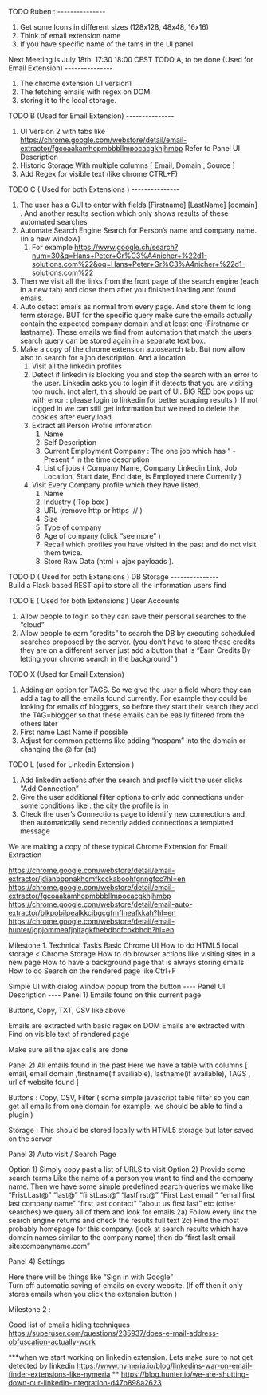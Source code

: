 TODO Ruben :
---------------<br/>
1. Get some Icons  in different sizes (128x128, 48x48, 16x16)
2. Think of email extension name
3. If you have specific name of the tams in the UI panel

Next Meeting is July 18th.  17:30 18:00 CEST 
TODO A, to be done   (Used for Email Extension)
---------------<br/>
1. The chrome extension UI  version1 
2. The fetching emails with regex on DOM
3. storing it to the local storage.


TODO B  (Used for Email Extension)
---------------<br/>
1. UI Version 2   with tabs like https://chrome.google.com/webstore/detail/email-extractor/fgcoaakamhopmbbbllmpocacgkhjhmbp    Refer to Panel UI Description
2. Historic Storage With multiple columns [ Email, Domain , Source ]  
3. Add Regex for visible text (like chrome CTRL+F)

TODO C  ( Used for both Extensions ) 
---------------<br/>
1. The user has a GUI  to enter with fields [Firstname] [LastName] [domain] . And another results section  which only shows results of these automated searches 
2. Automate Search Engine Search for Person’s name and company name.  (in a new window) 
    1. For example https://www.google.ch/search?num=30&q=Hans+Peter+Gr%C3%A4nicher+%22d1-solutions.com%22&oq=Hans+Peter+Gr%C3%A4nicher+%22d1-solutions.com%22
3. Then we visit all the links from the front page of the search engine  (each in a new tab)  and close them after you finished loading and found emails. 
4. Auto detect emails as normal from every page. And store them to long term storage.  BUT for the specific query make sure the emails actually contain the expected company domain and at least one  (Firstname or lastname).   These emails we find from automation that match the users search query can be stored again in a separate text box. 
5. Make a copy of the chrome extension autosearch tab.  But now allow also to search for a job description. And a location 
    1. Visit all the linkedin profiles 
    2. Detect if linkedin is blocking you and stop the search with an error to the user. Linkedin asks you to login if it detects that you are visiting too much. (not alert,  this should be part of UI.  BIG RED box pops up with error : please login to linkedin for better scraping results ).  If not logged in we can still get information but we need to delete the cookies after every load. 
    3. Extract all Person Profile information
        1. Name 
        2. Self Description
        3. Current Employment Company  : The one job which has “ - Present “   in the time description 
        4. List of jobs  { Company Name,  Company Linkedin Link, Job Location, Start date,  End date,  is Employed there Currently } 
    4. Visit Every Company profile which they have listed.  
        1. Name 
        2. Industry  ( Top box )
        3. URL   (remove http or https ://  ) 
        4. Size 
        5. Type of company   
        6. Age of company  (click “see more” ) 
        7. Recall which profiles you have visited in the past and do not visit them twice. 
        8. Store Raw Data (html + ajax payloads ). 

TODO D ( Used for both Extensions )  DB Storage 
---------------<br/>
Build a Flask based REST api to store all the information users find 

TODO E  ( Used for both Extensions ) User Accounts 
1. Allow people to login so they can save their personal searches to the “cloud” 
2. Allow people to earn “credits”  to search the DB by executing scheduled searches proposed by the server.   (you don’t have to store these credits they are on a different server just add a button that is “Earn Credits By letting your chrome search in the background” )

TODO X   (Used for Email Extension)
1. Adding an option for TAGS. So we give the user a field where they can add a tag to all the emails found currently.   For example they could be looking for emails of bloggers, so before they start their search they add the TAG=blogger  so that these emails can be easily filtered from the others later 
2. First name Last Name   if possible
3. Adjust for common patterns like adding “nospam” into the domain  or changing the @  for (at) 

TODO L (used for Linkedin Extension ) 

1. Add linkedin actions after the search and profile visit the user clicks “Add Connection”  
2. Give the user additional filter options to only add connections under some conditions like : the city the profile is in 
3. Check the user’s Connections page to identify new connections and then automatically send recently added connections a templated message 



We are making a copy of these typical Chrome Extension for Email Extraction 

https://chrome.google.com/webstore/detail/email-extractor/jdianbbpnakhcmfkcckaboohfgnngfcc?hl=en 
https://chrome.google.com/webstore/detail/email-extractor/fgcoaakamhopmbbbllmpocacgkhjhmbp  
https://chrome.google.com/webstore/detail/email-auto-extractor/blkpobilpealkkcibgcgfmflneafkkah?hl=en 
https://chrome.google.com/webstore/detail/email-hunter/igpjommeafjpifagkfhebdbofcokbhcb?hl=en 


Milestone 1. Technical Tasks 
Basic Chrome UI 
How to do HTML5 local storage < Chrome Storage 
How to do browser actions like visiting sites in a new page 
How to have a background page that is always storing emails 
How to do Search on the rendered page  like Ctrl+F  


Simple UI  with dialog window popup from the button 
---- Panel UI Description ----
Panel 1) Emails found on this current page 

Buttons, Copy, TXT, CSV  like above 

Emails are extracted with basic regex on DOM
Emails are extracted with Find on visible text of rendered page 

Make sure all the ajax calls are done 

Panel 2) All emails found in the past 
Here we have a table with columns [ email, email domain ,firstname(if availiable), lastname(if available), TAGS , url of website found ]  

Buttons :  Copy, CSV,  Filter ( some simple javascript table filter so you can get all emails from one domain for example,  we should be able to find a plugin ) 

Storage :  This should be stored locally with HTML5 storage but later saved on the server 

Panel 3) Auto visit / Search Page 




Option 1)  Simply copy past a list of URLS to visit 
Option 2)  Provide some search terms Like the name of a person you want to find and the company name. Then we have some simple predefined search queries we make like “Frist.Last@” “last@” “firstLast@” “lastfirst@”   “First Last email “ “email first last  company name”  “first last contact”  “about us first last”  etc (other searches)  we query all of them and look for emails
2a)  Follow every link the search engine returns and check the results full text 
2c)  Find the most probably homepage for this company. (look at search results which have domain names similar to the company name)  then do  “first laslt email site:companyname.com”


Panel 4) Settings 

Here there will be things like “Sign in with Google”  
Turn off automatic saving of emails on every website. (If off then it only stores emails when you click the extension button ) 



Milestone 2  :

Good list of emails hiding techniques https://superuser.com/questions/235937/does-e-mail-address-obfuscation-actually-work 



***when we start working on linkedin extension. Lets make sure to not get detected by linkedin https://www.nymeria.io/blog/linkedins-war-on-email-finder-extensions-like-nymeria 
** https://blog.hunter.io/we-are-shutting-down-our-linkedin-integration-d47b898a2623 

